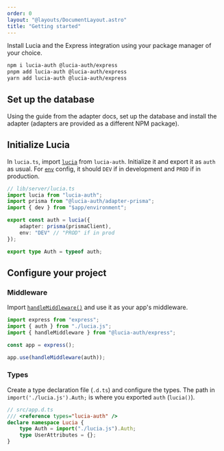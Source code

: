 ```yaml
---
order: 0
layout: "@layouts/DocumentLayout.astro"
title: "Getting started"
---
```


Install Lucia and the Express integration using your package manager of your choice.

```bash
npm i lucia-auth @lucia-auth/express
pnpm add lucia-auth @lucia-auth/express
yarn add lucia-auth @lucia-auth/express
```

## Set up the database

Using the guide from the adapter docs, set up the database and install the adapter (adapters are provided as a different NPM package).

## Initialize Lucia

In `lucia.ts`, import [`lucia`](/reference/api/server-api#lucia) from `lucia-auth`. Initialize it and export it as `auth` as usual. For [`env`](/reference/configure/lucia-configurations#env) config, it should `DEV` if in development and `PROD` if in production.

```ts
// lib/server/lucia.ts
import lucia from "lucia-auth";
import prisma from "@lucia-auth/adapter-prisma";
import { dev } from "$app/environment";

export const auth = lucia({
	adapter: prisma(prismaClient),
	env: "DEV" // "PROD" if in prod
});

export type Auth = typeof auth;
```

## Configure your project

### Middleware

Import [`handleMiddleware()`]() and use it as your app's middleware.

```ts
import express from "express";
import { auth } from "./lucia.js";
import { handleMiddleware } from "@lucia-auth/express";

const app = express();

app.use(handleMiddleware(auth));
```

### Types

Create a type declaration file (`.d.ts`) and configure the types. The path in `import('./lucia.js').Auth;` is where you exported `auth` (`lucia()`).

```ts
// src/app.d.ts
/// <reference types="lucia-auth" />
declare namespace Lucia {
	type Auth = import("./lucia.js").Auth;
	type UserAttributes = {};
}
```
